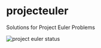 # projecteuler
Solutions for Project Euler Problems

![project euler status](https://projecteuler.net/profile/rkraneis.png)
